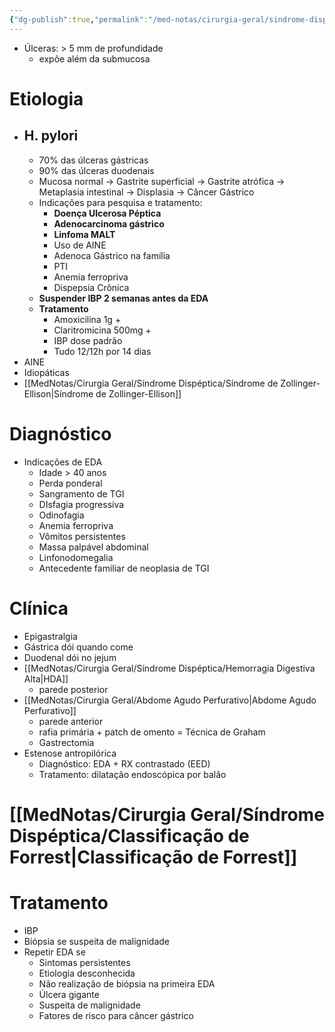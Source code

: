 ```yaml
---
{"dg-publish":true,"permalink":"/med-notas/cirurgia-geral/sindrome-dispeptica/doenca-ulcerosa-peptica/"}
---
```


- Úlceras: > 5 mm de profundidade
	- expõe além da submucosa
# Etiologia 
- ## H. pylori
	- 70% das úlceras gástricas
	- 90% das úlceras duodenais
	- Mucosa normal -> Gastrite superficial -> Gastrite atrófica -> Metaplasia intestinal -> Displasia -> Câncer Gástrico
	- Indicações para pesquisa e tratamento:
		- **Doença Ulcerosa Péptica**
		- **Adenocarcinoma gástrico**
		- **Linfoma MALT**
		- Uso de AINE
		- Adenoca Gástrico na família
		- PTI
		- Anemia ferropriva
		- Dispepsia Crônica
	- **Suspender IBP 2 semanas antes da EDA**
	- **Tratamento**
		- Amoxicilina 1g +
		- Claritromicina 500mg +
		- IBP dose padrão
		- Tudo 12/12h por 14 dias
- AINE
- Idiopáticas
- [[MedNotas/Cirurgia Geral/Síndrome Dispéptica/Síndrome de Zollinger-Ellison\|Síndrome de Zollinger-Ellison]]

# Diagnóstico
- Indicações de EDA
	- Idade > 40 anos
	- Perda ponderal
	- Sangramento de TGI
	- DIsfagia progressiva
	- Odinofagia
	- Anemia ferropriva
	- Vômitos persistentes
	- Massa palpável abdominal
	- Linfonodomegalia
	- Antecedente familiar de neoplasia de TGI
# Clínica
- Epigastralgia
- Gástrica dói quando come
- Duodenal dói no jejum
- [[MedNotas/Cirurgia Geral/Síndrome Dispéptica/Hemorragia Digestiva Alta\|HDA]]
	- parede posterior
- [[MedNotas/Cirurgia Geral/Abdome Agudo Perfurativo\|Abdome Agudo Perfurativo]]
	- parede anterior
	- rafia primária + patch de omento = Técnica de Graham
	- Gastrectomia
- Estenose antropilórica
	- Diagnóstico: EDA + RX contrastado (EED)
	- Tratamento: dilatação endoscópica por balão
	
# [[MedNotas/Cirurgia Geral/Síndrome Dispéptica/Classificação de Forrest\|Classificação de Forrest]]

# Tratamento 
- IBP
- Biópsia se suspeita de malignidade
- Repetir EDA se 
	- Sintomas persistentes
	- Etiologia desconhecida
	- Não realização de biópsia na primeira EDA
	- Úlcera gigante
	- Suspeita de malignidade
	- Fatores de risco para câncer gástrico